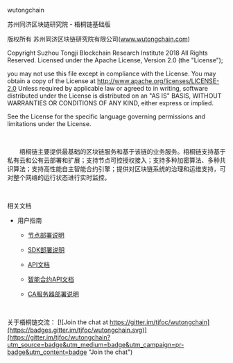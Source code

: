wutongchain

苏州同济区块链研究院 - 梧桐链基础版

版权所有 苏州同济区块链研究院有限公司(www.wutongchain.com)

Copyright Suzhou Tongji Blockchain Research Institute 2018 All Rights Reserved.
Licensed under the Apache License, Version 2.0 (the "License");

you may not use this file except in compliance with the License.
You may obtain a copy of the License at
     http://www.apache.org/licenses/LICENSE-2.0
Unless required by applicable law or agreed to in writing, software distributed under the License is distributed on an "AS IS" BASIS, WITHOUT WARRANTIES OR CONDITIONS OF ANY KIND, either express or implied.

See the License for the specific language governing permissions and limitations under the License.

&nbsp;

&emsp;&emsp;梧桐链主要提供最基础的区块链服务和基于该链的业务服务。梧桐链支持基于私有云和公有云部署和扩展；支持节点可控授权接入；支持多种加密算法、多种共识算法；支持高性能自主智能合约引擎；提供对区块链系统的治理和运维支持，可对整个网络的运行状态进行实时监控。

&nbsp;

相关文档

   * 用户指南

       + [节点部署说明](./doc/节点部署说明.pdf "节点部署说明")

       + [SDK部署说明](./doc/SDK部署说明.pdf "SDK部署说明")

       + [API文档](./docAPI文档.pdf "API文档")
       
       + [智能合约API文档](./sample/chaincode/doc/README.MD "智能合约API文档")

       + [CA服务器部署说明](./doc/CA服务器部署说明.pdf "CA服务器部署说明")
       


&nbsp;

关于梧桐链交流： [![Join the chat at https://gitter.im/tjfoc/wutongchain](https://badges.gitter.im/tjfoc/wutongchain.svg)](https://gitter.im/tjfoc/wutongchain?utm_source=badge&utm_medium=badge&utm_campaign=pr-badge&utm_content=badge "Join the chat")